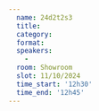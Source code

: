 ```yaml
---
  name: 24d2t2s3
  title: 
  category: 
  format: 
  speakers: 
    - 
  room: Showroom
  slot: 11/10/2024
  time_start: '12h30'
  time_end: '12h45'
---
```

